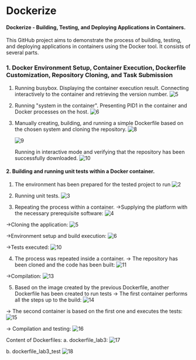 # Dockerize
#### Dockerize - Building, Testing, and Deploying Applications in Containers.

This GitHub project aims to demonstrate the process of building, testing, and deploying applications in containers using the Docker tool. It consists of several parts.

### 1. Docker Environment Setup, Container Execution, Dockerfile Customization, Repository Cloning, and Task Submission

1. Running busybox.
Displaying the container execution result.
Connecting interactively to the container and retrieving the version number.
![5](https://github.com/Ulania/Dockerize/assets/96245511/76d37ed4-446c-480d-a81b-334f55fb5e7f)

2. Running "system in the container".
Presenting PID1 in the container and Docker processes on the host.
![6](https://github.com/Ulania/Dockerize/assets/96245511/bee0e8e7-e3ee-4f1e-9ebc-a5119830e42d)

3. Manually creating, building, and running a simple Dockerfile based on the chosen system and cloning the repository.
![8](https://github.com/Ulania/Dockerize/assets/96245511/aa8829d2-94e4-49c8-bcae-4a68bcda45b5)



    ![9](https://github.com/Ulania/Dockerize/assets/96245511/b156c29f-639b-4caa-b325-cbc85fddeb75)

    Running in interactive mode and verifying that the repository has been successfully downloaded.
    ![10](https://github.com/Ulania/Dockerize/assets/96245511/d85fe547-f579-4ba0-9143-5efa212b95a0)


#### 2. Building and running unit tests within a Docker container.

1. The environment has been prepared for the tested project to run
![2](https://github.com/Ulania/Dockerize/assets/96245511/d27f8a6a-84ba-4857-9d72-ce17b8f627af)

2. Running unit tests.
![3](https://github.com/Ulania/Dockerize/assets/96245511/b82e4433-86a4-4ab3-850e-9997c2d707ca)

3. Repeating the process within a container.
->Supplying the platform with the necessary prerequisite software:
![4](https://github.com/Ulania/Dockerize/assets/96245511/776b5473-1f90-4dd1-b784-3b2c5129ea11)

->Cloning the application:
![5](https://github.com/Ulania/Dockerize/assets/96245511/8e884f4c-4be0-42c5-91df-541bdb20c63c)

->Environment setup and build execution:
![6](https://github.com/Ulania/Dockerize/assets/96245511/129491b0-e7ff-412a-bfd0-9ff229efbe56)

->Tests executed:
![10](https://github.com/Ulania/Dockerize/assets/96245511/978c2460-fa79-4add-b30e-341351c6aef2)

4. The process was repeated inside a container.
-> The repository has been cloned and the code has been built:
![11](https://github.com/Ulania/Dockerize/assets/96245511/d7115fbe-7115-4ec1-98b2-2e3f41398d63)

->Compilation:
![13](https://github.com/Ulania/Dockerize/assets/96245511/cb0ce6b0-fbb0-4ec1-b910-99363f58b81d)

5. Based on the image created by the previous Dockerfile, another Dockerfile has been created to run tests
-> The first container performs all the steps up to the build:
![14](https://github.com/Ulania/Dockerize/assets/96245511/3734a70d-ab54-417b-9515-5fd241a22aba)

-> The second container is based on the first one and executes the tests:
![15](https://github.com/Ulania/Dockerize/assets/96245511/b32b78e8-360a-4c8d-aa25-3e176ffba58a)

-> Compilation and testing:
![16](https://github.com/Ulania/Dockerize/assets/96245511/ee2e1466-1290-46c3-8aed-ffdaf81f51ce)

Content of Dockerfiles:
a. dockerfile_lab3:
![17](https://github.com/Ulania/Dockerize/assets/96245511/0639b2b5-e50e-44ad-b539-362ab2878776)

b. dockerfile_lab3_test
![18](https://github.com/Ulania/Dockerize/assets/96245511/e557998d-c56d-4ccc-94c0-e641e2da1dc5)




